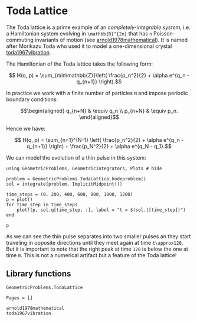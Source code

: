 # Toda Lattice 

The Toda lattice is a prime example of an *completely-integrable system*, i.e. a Hamiltonian system evolving in ``\mathbb{R}^{2n}`` that has ``n`` Poisson-commuting invariants of motion (see [arnold1978mathematical](@cite)). It is named after Morikazu Toda who used it to model a one-dimensional crystal [toda1967vibration](@cite).

The Hamiltonian of the Toda lattice takes the following form: 

```math
    H(q, p) = \sum_{n\in\mathbb{Z}}\left(  \frac{p_n^2}{2} + \alpha e^{q_n - q_{n+1}} \right).
```

In practice we work with a finite number of particles ``N`` and impose periodic boundary conditions: 
```math
\begin{aligned}
    q_{n+N} &  \equiv q_n \\ 
    p_{n+N} &   \equiv p_n.
\end{aligned}
```

Hence we have: 

```math 
    H(q, p) = \sum_{n=1}^{N-1} \left(  \frac{p_n^2}{2} + \alpha e^{q_n - q_{n+1}} \right) + \frac{p_N^2}{2} + \alpha e^{q_N - q_1}.
```

We can model the evolution of a thin pulse in this system:

```@example
using GeometricProblems, GeometricIntegrators, Plots # hide

problem = GeometricProblems.TodaLattice.hodeproblem() 
sol = integrate(problem, ImplicitMidpoint())

time_steps = (0, 200, 400, 600, 800, 1000, 1200)
p = plot()
for time_step in time_steps
    plot!(p, sol.q[time_step, :], label = "t = $(sol.t[time_step])")
end

p
```

As we can see the thin pulse separates into two smaller pulses an they start traveling in opposite directions until they meet again at time ``t\approx120``. But it is important to note that the right peak at time ``120`` is below the one at time ``0``. This is not a numerical artifact but a feature of the Toda lattice! 

## Library functions

```@docs
GeometricProblems.TodaLattice
```

```@bibliography
Pages = []

arnold1978mathematical 
toda1967vibration
```